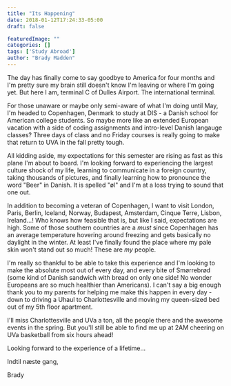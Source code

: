 ```yaml
---
title: "Its Happening"
date: 2018-01-12T17:24:33-05:00
draft: false

featuredImage: ""
categories: []
tags: ['Study Abroad']
author: "Brady Madden"
---
```

The day has finally come to say goodbye to America for four months and I'm pretty sure my brain still doesn't know I'm leaving or where I'm going yet. But here I am, terminal C of Dulles Airport. The international terminal.

<!--more-->

For those unaware or maybe only semi-aware of what I'm doing until May, I'm headed to Copenhagen, Denmark to study at DIS - a Danish school for American college students. So maybe more like an extended European vacation with a side of coding assignments and intro-level Danish langauge classes? Three days of class and no Friday courses is really going to make that return to UVA in the fall pretty tough. 

All kidding aside, my expectations for this semester are rising as fast as this plane I'm about to board. I'm looking forward to experiencing the largest culture shock of my life, learning to communicate in a foreign country, taking thousands of pictures, and finally learning how to pronounce the word "Beer" in Danish. It is spelled "øl" and I'm at a loss trying to sound that one out.

In addition to becoming a veteran of Copenhagen, I want to visit London, Paris, Berlin, Iceland, Norway, Budapest, Amsterdam, Cinque Terre, Lisbon, Ireland...! Who knows how feasible that is, but like I said, expectations are high. Some of those southern countries are a _must_ since Copenhagen has an average temperature hovering around freezing and gets basically no daylight in the winter. At least I've finally found the place where my pale skin won't stand out so much! These are _my_ people.

I'm really so thankful to be able to take this experience and I'm looking to make the absolute most out of every day, and every bite of Smørrebrød (some kind of Danish sandwich with bread on only one side! No wonder Europeans are so much healthier than Americans). I can't say a big enough thank you to my parents for helping me make this happen in every day - down to driving a Uhaul to Charlottesville and moving my queen-sized bed out of my 5th floor apartment.

I'll miss Charlottesville and UVa a ton, all the people there and the awesome events in the spring. But you'll still be able to find me up at 2AM cheering on UVa basketball from six hours ahead! 

Looking forward to the experience of a lifetime...

Indtil næste gang,

Brady